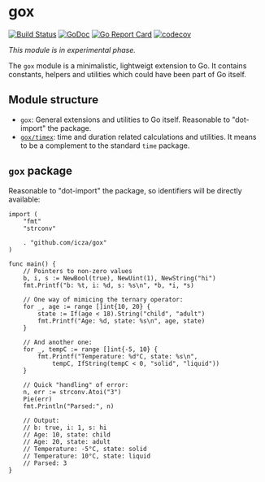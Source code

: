 # gox

[![Build Status](https://travis-ci.org/icza/gox.svg?branch=master)](https://travis-ci.org/icza/gox)
[![GoDoc](https://godoc.org/github.com/icza/gox?status.svg)](https://godoc.org/github.com/icza/gox)
[![Go Report Card](https://goreportcard.com/badge/github.com/icza/gox)](https://goreportcard.com/report/github.com/icza/gox)
[![codecov](https://codecov.io/gh/icza/gox/branch/master/graph/badge.svg)](https://codecov.io/gh/icza/gox)

_This module is in experimental phase._

The `gox` module is a minimalistic, lightweigt extension to Go.
It contains constants, helpers and utilities which could have been part of Go itself.

## Module structure

- `gox`: General extensions and utilities to Go itself. Reasonable to "dot-import"
the package.
- [`gox/timex`](https://github.com/icza/gox/tree/master/timex): time and duration related calculations and utilities.
It means to be a complement to the standard `time` package.

## `gox` package

Reasonable to "dot-import" the package, so identifiers will be directly available:

	import (
		"fmt"
		"strconv"

		. "github.com/icza/gox"
	)

	func main() {
		// Pointers to non-zero values
		b, i, s := NewBool(true), NewUint(1), NewString("hi")
		fmt.Printf("b: %t, i: %d, s: %s\n", *b, *i, *s)

		// One way of mimicing the ternary operator:
		for _, age := range []int{10, 20} {
			state := If(age < 18).String("child", "adult")
			fmt.Printf("Age: %d, state: %s\n", age, state)
		}

		// And another one:
		for _, tempC := range []int{-5, 10} {
			fmt.Printf("Temperature: %d°C, state: %s\n",
				tempC, IfString(tempC < 0, "solid", "liquid"))
		}

		// Quick "handling" of error:
		n, err := strconv.Atoi("3")
		Pie(err)
		fmt.Println("Parsed:", n)

		// Output:
		// b: true, i: 1, s: hi
		// Age: 10, state: child
		// Age: 20, state: adult
		// Temperature: -5°C, state: solid
		// Temperature: 10°C, state: liquid
		// Parsed: 3
	}
